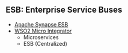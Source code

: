 ## ESB: Enterprise Service Buses
- [Apache Synapse ESB](https://github.com/shadhini/daily-dev/blob/main/tech-catalog/technologies/apache-synapse.md)
- [WSO2 Micro Integrator](https://github.com/shadhini/daily-dev/blob/main/tech-catalog/technologies/wso2-mi.md)
    - Microservices
    - ESB (Centralized)
